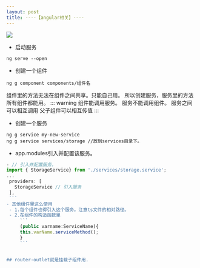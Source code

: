 ```yaml
---
layout: post
title: ----【angular相关】----
---
```


![](/docs/images/2021-02-25-10-00-28.png)

- 启动服务
```
ng serve --open
```

-  创建一个组件
```
ng g component components/组件名
```

组件里的方法无法在组件之间共享。只能自己用。
所以创建服务，服务里的方法所有组件都能用。
::: warning
组件能调用服务。
服务不能调用组件。
服务之间可以相互调用
父子组件可以相互传值
:::
- 创建一个服务
```
ng g service my-new-service
ng g service services/storage //放到services目录下。
```
  - app.modules引入并配置该服务。
   ```js
   - // 引入并配置服务，
   import { StorageService} from './services/storage.service';
   ...
    providers: [
      StorageService // 引入服务
    ],
    ```
  - 其他组件里这么使用
    - 1.每个组件也得引入这个服务。注意ts文件的相对路径。
    - 2.在组件的构造函数里
        ```
        (public varname:ServiceName){
        this.varName.serviceMethod();
        }
        ```


## router-outlet就是挂载子组件用.